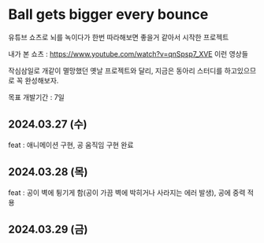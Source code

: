 # Ball gets bigger every bounce

유튜브 쇼츠로 뇌를 녹이다가 한번 따라해보면 좋을거 같아서 시작한 프로젝트

내가 본 쇼츠 :
https://www.youtube.com/watch?v=qnSpsp7_XVE
이런 영상들

작심삼일로 개같이 멸망했던 옛날 프로젝트와 달리, 지금은 동아리 스터디를 하고있으므로 꼭 완성해보자.

목표 개발기간 : 7일

## 2024.03.27 (수)

feat : 애니메이션 구현, 공 움직임 구현 완료

## 2024.03.28 (목)

feat : 공이 벽에 튕기게 함(공이 가끔 벽에 박히거나 사라지는 에러 발생), 공에 중력 적용

## 2024.03.29 (금)
